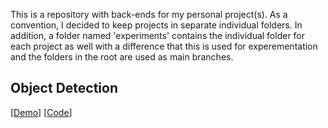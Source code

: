 This is a repository with back-ends for my personal project(s). As a convention, I decided to keep projects in separate individual folders. In addition, a folder named 'experiments' contains the individual folder for each project as well with a difference that this is used for experementation and the folders in the root are used as main branches.

## Object Detection
[[Demo](https://v-iashin.github.io/detector.html)] [[Code](https://github.com/v-iashin/PersonalProjects/tree/master/detector)]


